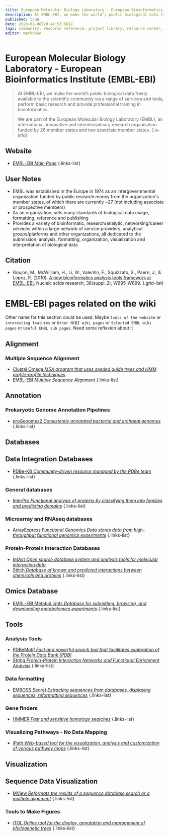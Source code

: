 ```yaml
---
title: European Molecular Biology Laboratory - European Bioinformatics Institute (EMBL-EBI)
description: At EMBL-EBI, we make the world’s public biological data freely available to the scientific community via a range of services and tools, perform basic research and provide professional training in bioinformatics. 
published: true
date: 2020-08-08T20:42:53.581Z
tags: community, resource reference, project library, resource center, bioinformatics, organization
editor: markdown
---
```


# European Molecular Biology Laboratory - European Bioinformatics Institute (EMBL-EBI)

> At EMBL-EBI, we make the world’s public biological data freely available to the scientific community via a range of services and tools, perform basic research and provide professional training in bioinformatics. 
>
> We are part of the European Molecular Biology Laboratory (EMBL), an international, innovative and interdisciplinary research organisation funded by 26 member states and two associate member states.
{.is-info}

## Website

- [EMBL-EBI *Main Page*](https://www.ebi.ac.uk/)
{.links-list}

## User Notes

- EMBL was established in the Europe in 1974 as an intergovernmental organization funded by public research money from the organization's member states, of which there are currently ~27 (not including associate or prospective members)
- As an organization, sets many standards of biological data usage, formatting, reference and publishing
- Provides a variety of bioinformatic, research/analytic, networking/career services within a large network of service providers, analytical groups/platforms and other organizations, all dedicated to the submission, analysis, formatting, organization, visualization and interpretation of biological data

## Citation

- Goujon, M., McWilliam, H., Li, W., Valentin, F., Squizzato, S., Paern, J., & Lopez, R. (2010). [A new bioinformatics analysis tools framework at EMBL–EBI.](https://academic.oup.com/nar/article/38/suppl_2/W695/1097251) Nucleic acids research, 38(suppl_2), W695-W699.
{.grid-list}

# EMBL-EBI pages related on the wiki

Other name for this section could be used. Maybe `tools of the website` or `interesting features` or `Other NCBI wiki pages` or `Selected EMBL wiki pages` or `Useful EMBL sub pages`. Need some reflexion about it

## Alignment

### Multiple Sequence Alignment

- [Clustal Omega *MSA program that uses seeded guide trees and HMM profile-profile techniques*](https://vdclab-wiki.herokuapp.com/en/alignment/multiple-alignment/EMBL-EBI-MSA-ClustalOmega)
- [EMBL-EBI *Multiple Sequence Alignment*](https://vdclab-wiki.herokuapp.com/en/alignment/multiple-alignment/EMBL-EBI-MSA)
{.links-list}


## Annotation

### Prokaryotic Genome Annotation Pipelines

- [proGenomes2 *Consistently annotated bacterial and archaeal genomes*](https://vdclab-wiki.herokuapp.com/annotation/prokaryotic/proGenomes2/)
{.links-list}

## Databases

## Data Integration Databases


- [PDBe-KB *Community-driven resource managed by the PDBe team*](https://vdclab-wiki.herokuapp.com/en/databases/data-integration/PDBe-KB)
{.links-list}

### General databases

- [InterPro *Functional analysis of proteins by classifying them into families and predicting domains*](https://vdclab-wiki.herokuapp.com/en/databases/general_databases/InterPro)
{.links-list}

### Microarray and RNAseq databases

- [ArrayExpress *Functional Genomics Data stores data from high-throughput functional genomics experiments*](https://vdclab-wiki.herokuapp.com/en/databases/microarray-rnaseq/ArrayExpress)
{.links-list}

### Protein-Protein Interaction Databases

- [IntAct *Open source database system and analysis tools for molecular interaction data*](https://vdclab-wiki.herokuapp.com/en/databases/protein-protein-interaction/IntAct)
- [Stitch *Database of known and predicted interactions between chemicals and proteins*](https://vdclab-wiki.herokuapp.com/en/databases/protein-protein-interaction/Stitch)
{.links-list}

## Omics Database

- [EMBL-EBI MetaboLights *Database for submitting, browsing, and downloading metabolomics experiments*](https://vdclab-wiki.herokuapp.com/en/omics-data/omics-data/MetaboLights)
{.links-list}

## Tools

### Analysis Tools

- [PDBeMotif *Fast and powerful search tool that facilitates exploration of the Protein Data Bank (PDB)*](https://vdclab-wiki.herokuapp.com/en/tools/analysis/PDBeMotif)
- [String *Protein-Protein Interaction Networks and Functional Enrichment Analysis*](https://vdclab-wiki.herokuapp.com/en/tools/analysis/String)
{.links-list}

### Data formatting

- [EMBOSS Seqret *Extracting sequences from databases, displaying sequences, reformatting sequences*](https://vdclab-wiki.herokuapp.com/en/tools/data-formatting/EMBOSS-Seqret)
{.links-list}

### Gene finders

- [HMMER *Fast and sensitive homology searches*](https://vdclab-wiki.herokuapp.com/tools/gene-finders/EMBL-EBI-HMMER/)
{.links-list}

### Visualizing Pathways - No Data Mapping

- [iPath *Web-based tool for the visualization, analysis and customization of various pathway maps*](https://vdclab-wiki.herokuapp.com/en/tools/visualizing-pathways/iPath)
{.links-list}

## Visualization

## Sequence Data Visualization

- [MView *Reformats the results of a sequence database search or a multiple alignment*](https://vdclab-wiki.herokuapp.com/en/visualization/sequence-data-visualization/MView)
{.links-list}

### Tools to Make Figures

- [iTOL *Online tool for the display, annotation and management of phylogenetic trees*](https://vdclab-wiki.herokuapp.com/en/visualization/tools-to-make-figures/iTOL)
{.links-list}
